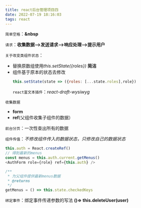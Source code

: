 ```yaml
---
title: react后台管理项目四
date: 2022-07-19 18:16:03
tags: react
---
```


`简单空格`：**&nbsp**

`请求`：**收集数据-->发送请求-->响应处理-->提示用户**

`关于改变类组件状态`：

- 替换原数组使用*this.setState({roles})* **简洁**
- 组件基于原本的状态去修改
  ```javascript
  this.setState(state => ({roles: [...state.roles],role})
  ```
  `react富文本插件`：_react-draft-wysiwyg_

`收集数据`

- **form**
- **ref**(父组件收集子组件的数据）

`前台分页`：一次性查出所有的数据

`组件传值`：_不修改组件传入的数据状态，只修改自己的数据状态_

```javascript
this.auth = React.createRef()
// 得到最新的menus
const menus = this.auth.current.getMenus()
<AuthForm role={role} ref={this.auth} />

/**
 * 为父组件提供最新menus数据
 * @returns
 */
getMenus = () => this.state.checkedKeys
```

`绑定事件`：绑定事件传递参数的写法 **()=> this.deleteUser(user)**
